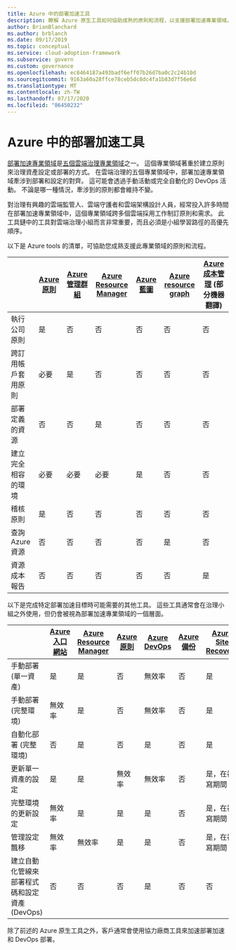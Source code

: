 ```yaml
---
title: Azure 中的部署加速工具
description: 瞭解 Azure 原生工具如何協助成熟的原則和流程，以支援部署加速專業領域。
author: BrianBlanchard
ms.author: brblanch
ms.date: 09/17/2019
ms.topic: conceptual
ms.service: cloud-adoption-framework
ms.subservice: govern
ms.custom: governance
ms.openlocfilehash: ec8464187a493badf6eff07b26d7ba0c2c24b10d
ms.sourcegitcommit: 9163a60a28ffce78ceb5dc8dc4fa1b83d7f56e6d
ms.translationtype: MT
ms.contentlocale: zh-TW
ms.lasthandoff: 07/17/2020
ms.locfileid: "86450232"
---
```

# <a name="deployment-acceleration-tools-in-azure"></a>Azure 中的部署加速工具

[部署加速專業領域](./index.md)是[五個雲端治理專業領域](../governance-disciplines.md)之一。 這個專業領域著重於建立原則來治理資產設定或部署的方式。 在雲端治理的五個專業領域中，部署加速專業領域牽涉到部署和設定的對齊。 這可能會透過手動活動或完全自動化的 DevOps 活動。 不論是哪一種情況，牽涉到的原則都會維持不變。

對治理有興趣的雲端監管人、雲端守護者和雲端架構設計人員，經常投入許多時間在部署加速專業領域中，這個專業領域跨多個雲端採用工作制訂原則和需求。 此工具鏈中的工具對雲端治理小組而言非常重要，而且必須是小組學習路徑的高優先順序。

以下是 Azure tools 的清單，可協助您成熟支援此專業領域的原則和流程。

|  | [Azure 原則](https://docs.microsoft.com/azure/governance/policy/overview) | [Azure 管理群組](https://docs.microsoft.com/azure/governance/management-groups) | [Azure Resource Manager](https://docs.microsoft.com/azure/azure-resource-manager/management/overview) | [Azure 藍圖](https://docs.microsoft.com/azure/governance/blueprints/overview) | [Azure resource graph](https://docs.microsoft.com/azure/governance/resource-graph/overview) | [Azure 成本管理](https://docs.microsoft.com/azure/cost-management) \(部分機器翻譯\) |
|---------|---------|---------|---------|---------|---------|---------|
| 執行公司原則     | 是 | 否  | 否  | 否 | 否 | 否 |
| 跨訂用帳戶套用原則     | 必要 | 是  | 否  | 否 | 否 | 否 |
| 部署定義的資源     | 否 | 否  | 是  | 否 | 否 | 否 |
| 建立完全相容的環境      | 必要 | 必要  | 必要  | 是 | 否 | 否 |
| 稽核原則      | 是 | 否  | 否  | 否 | 否 | 否 |
| 查詢 Azure 資源      | 否 | 否  | 否  | 否 | 是 | 否 |
| 資源成本報告      | 否 | 否  | 否  | 否 | 否 | 是 |

以下是完成特定部署加速目標時可能需要的其他工具。 這些工具通常會在治理小組之外使用，但仍會被視為部署加速專業領域的一個層面。

|  | [Azure 入口網站](https://azure.microsoft.com/features/azure-portal)  | [Azure Resource Manager](https://docs.microsoft.com/azure/azure-resource-manager/management/overview)  | [Azure 原則](https://docs.microsoft.com/azure/governance/policy/overview) | [Azure DevOps](https://docs.microsoft.com/azure/devops) | [Azure 備份](https://docs.microsoft.com/azure/backup/backup-overview) | [Azure Site Recovery](https://docs.microsoft.com/azure/site-recovery/site-recovery-overview) |
|---------|---------|---------|---------|---------|---------|---------|
| 手動部署 (單一資產)     | 是 | 是  | 否  | 無效率 | 否 | 是 |
| 手動部署 (完整環境)     | 無效率 | 是 | 否  | 無效率 | 否 | 是 |
| 自動化部署 (完整環境)     | 否  | 是  | 否  | 是  | 否 | 是 |
| 更新單一資產的設定     | 是 | 是 | 無效率 | 無效率 | 否 | 是，在複寫期間 |
| 完整環境的更新設定     | 無效率 | 是 | 是 | 是  | 否 | 是，在複寫期間 |
| 管理設定飄移     | 無效率 | 無效率 | 是  | 是  | 否 | 是，在複寫期間 |
| 建立自動化管線來部署程式碼和設定資產 (DevOps)     | 否 | 否 | 否 | 是 | 否 | 否 |

除了前述的 Azure 原生工具之外，客戶通常會使用協力廠商工具來加速部署加速和 DevOps 部署。
